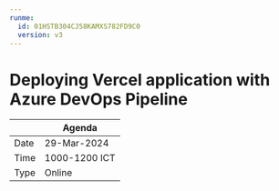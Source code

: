 ```yaml
---
runme:
  id: 01HSTB304CJ58KAMXS782FD9C0
  version: v3
---
```


# Deploying Vercel application with Azure DevOps Pipeline

|         | Agenda       |
| --------|------------- |
| Date     | 29-Mar-2024 |
| Time     | 1000-1200 ICT  | 
| Type     | Online      |